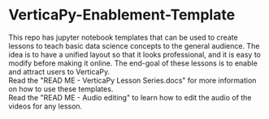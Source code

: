 # VerticaPy-Enablement-Template
This repo has jupyter notebook templates that can be used to create lessons to teach basic data science concepts to the general audience. The idea is to have a unified layout so that it looks professional, and it is easy to modify before making it online.
The end-goal of these lessons is to enable and attract users to VerticaPy. <br>
 Read the "READ ME - VerticaPy Lesson Series.docs" for more information on how to use these templates.<br>
 Read the "READ ME - Audio editing" to learn how to edit the audio of the videos for any lesson.
